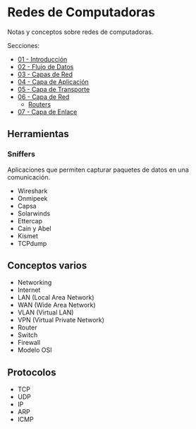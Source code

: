 # Redes de Computadoras

Notas y conceptos sobre redes de computadoras.

Secciones:

- [01 - Introducción](secciones/01_Introduccion.md)
- [02 - Flujo de Datos](secciones/02_FlujoDeDatos.md)
- [03 - Capas de Red](secciones/03_CapasDeRed.md)
- [04 - Capa de Aplicación](secciones/04_CapaDeAplicacion.md)
- [05 - Capa de Transporte](secciones/05_CapaDeTransporte.md)
- [06 - Capa de Red](secciones/06_CapaDeRed.md)
  - [Routers](secciones/06_CapaDeRed.md#Routers)
- [07 - Capa de Enlace](secciones/07_CapaDeEnlace.md)

## Herramientas

### Sniffers

Aplicaciones que permiten capturar paquetes de datos en una comunicación.

- Wireshark
- Onmipeek
- Capsa
- Solarwinds
- Ettercap
- Cain y Abel
- Kismet
- TCPdump

## Conceptos varios

- Networking
- Internet
- LAN (Local Area Network)
- WAN (Wide Area Network)
- VLAN (Virtual LAN)
- VPN (Virtual Private Network)
- Router
- Switch
- Firewall
- Modelo OSI

## Protocolos

- TCP
- UDP
- IP
- ARP
- ICMP